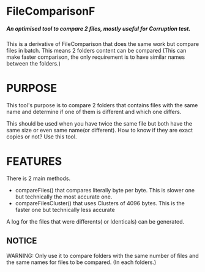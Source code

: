 # FileComparisonF
##### An optimised tool to compare 2 files, mostly useful for Corruption test.

This is a derivative of FileComparison that does the same work but compare files in batch.
This means 2 folders content can be compared (This can make faster comparison, the only requirement is to have similar names between the folders.)

# PURPOSE

This tool's purpose is to compare 2 folders that contains files with the same name and determine if one of them is different and which one differs.

This should be used when you have twice the same file but both have the same size or even same name(or different). 
How to know if they are exact copies or not? Use this tool.

# FEATURES
There is 2 main methods.
- compareFiles() that compares literally byte per byte. This is slower one but technically the most accurate one.
- compareFilesCluster() that uses Clusters of 4096 bytes. This is the faster one but technically less accurate

A log for the files that were differents( or Identicals) can be generated.

## NOTICE

WARNING: Only use it to compare folders with the same number of files and the same names for files to be compared. (In each folders.)
